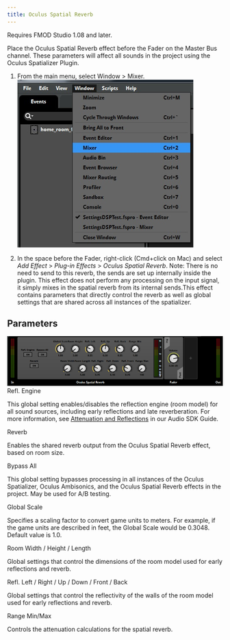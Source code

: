 ```yaml
---
title: Oculus Spatial Reverb
---
```

Requires FMOD Studio 1.08 and later.

Place the Oculus Spatial Reverb effect before the Fader on the Master Bus channel. These parameters will affect all sounds in the project using the Oculus Spatializer Plugin.

1. From the main menu, select Window > Mixer. ![](/images/documentation-audiosdk-latest-concepts-osp-fmod-reverb-0.jpg)  

2. In the space before the Fader, right-click (Cmd+click on Mac) and select *Add Effect* > *Plug-in Effects* > *Oculus Spatial Reverb*.
Note: There is no need to send to this reverb, the sends are set up internally inside the plugin. This effect does not perform any processing on the input signal, it simply mixes in the spatial reverb from its internal sends.This effect contains parameters that directly control the reverb as well as global settings that are shared across all instances of the spatializer.

## Parameters

![](/images/documentation-audiosdk-latest-concepts-osp-fmod-reverb-1.png)  
Refl. Engine

This global setting enables/disables the reflection engine (room model) for all sound sources, including early reflections and late reverberation. For more information, see [Attenuation and Reflections](/documentation/audiosdk/latest/concepts/audiosdk-attenuation/ "Attenuation is key component of game audio, but 3D spatialization with reflections complicates the topic.") in our Audio SDK Guide.

Reverb

Enables the shared reverb output from the Oculus Spatial Reverb effect, based on room size.

Bypass All

This global setting bypasses processing in all instances of the Oculus Spatializer, Oculus Ambisonics, and the Oculus Spatial Reverb effects in the project. May be used for A/B testing.

Global Scale

Specifies a scaling factor to convert game units to meters. For example, if the game units are described in feet, the Global Scale would be 0.3048. Default value is 1.0.

Room Width / Height / Length

Global settings that control the dimensions of the room model used for early reflections and reverb.

Refl. Left / Right / Up / Down / Front / Back

Global settings that control the reflectivity of the walls of the room model used for early reflections and reverb.

Range Min/Max

Controls the attenuation calculations for the spatial reverb.

